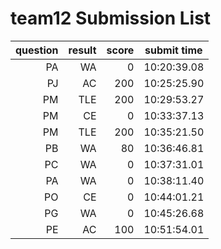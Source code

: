 # team12 Submission List
question | result | score | submit time
----:|----:|-----:|-----
PA | WA | 0 | 10:20:39.08 
PJ | AC | 200 | 10:25:25.90 
PM | TLE | 200 | 10:29:53.27 
PM | CE | 0 | 10:33:37.13 
PM | TLE | 200 | 10:35:21.50 
PB | WA | 80 | 10:36:46.81 
PC | WA | 0 | 10:37:31.01 
PA | WA | 0 | 10:38:11.40 
PO | CE | 0 | 10:44:01.21 
PG | WA | 0 | 10:45:26.68 
PE | AC | 100 | 10:51:54.01 
